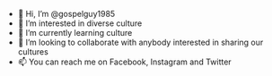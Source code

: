 - 👋 Hi, I’m @gospelguy1985
- 👀 I’m interested in diverse culture
- 🌱 I’m currently learning culture 
- 💞️ I’m looking to collaborate with anybody interested in sharing our cultures
- 📫 You can reach me on Facebook, Instagram and Twitter

<!---
gospelguy1985/gospelguy1985 is a ✨ special ✨ repository because its `README.md` (this file) appears on your GitHub profile.
You can click the Preview link to take a look at your changes.
--->
